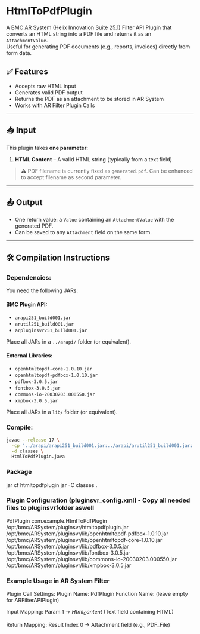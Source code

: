 # HtmlToPdfPlugin

A BMC AR System (Helix Innovation Suite 25.1) Filter API Plugin that converts an HTML string into a PDF file and returns it as an `AttachmentValue`.  
Useful for generating PDF documents (e.g., reports, invoices) directly from form data.

## ✅ Features

- Accepts raw HTML input
- Generates valid PDF output
- Returns the PDF as an attachment to be stored in AR System
- Works with AR Filter Plugin Calls

---

## 📥 Input

This plugin takes **one parameter**:

1. **HTML Content** – A valid HTML string (typically from a text field)

> ⚠️ PDF filename is currently fixed as `generated.pdf`. Can be enhanced to accept filename as second parameter.

---

## 📤 Output

- One return value: a `Value` containing an `AttachmentValue` with the generated PDF.
- Can be saved to any `Attachment` field on the same form.

---

## 🛠️ Compilation Instructions

### Dependencies:

You need the following JARs:

#### BMC Plugin API:
- `arapi251_build001.jar`
- `arutil251_build001.jar`
- `arpluginsvr251_build001.jar`

Place all JARs in a `../arapi/` folder (or equivalent).

#### External Libraries:
- `openhtmltopdf-core-1.0.10.jar`
- `openhtmltopdf-pdfbox-1.0.10.jar`
- `pdfbox-3.0.5.jar`
- `fontbox-3.0.5.jar`
- `commons-io-20030203.000550.jar`
- `xmpbox-3.0.5.jar`


Place all JARs in a `lib/` folder (or equivalent).

### Compile:

```bash
javac --release 17 \
  -cp "../arapi/arapi251_build001.jar:../arapi/arutil251_build001.jar:../arapi/arpluginsvr251_build001.jar:./lib/commons-io-20030203.000550.jar:./lib/fontbox-3.0.5.jar:./lib/openhtmltopdf-core-1.0.10.jar:./lib/openhtmltopdf-pdfbox-1.0.10.jar:./lib/pdfbox-3.0.5.jar:./lib/xmpbox-3.0.5.jar" \
  -d classes \
  HtmlToPdfPlugin.java
  ```
  
### Package
jar cf htmltopdfplugin.jar -C classes .


### Plugin Configuration (pluginsvr_config.xml) - Copy all needed files to pluginsvrfolder aswell

<plugin>
  <name>PdfPlugin</name>
  <classname>com.example.HtmlToPdfPlugin</classname>
  <pathelement type="location">/opt/bmc/ARSystem/pluginsvr/htmltopdfplugin.jar</pathelement>
  <pathelement type="location">/opt/bmc/ARSystem/pluginsvr/lib/openhtmltopdf-pdfbox-1.0.10.jar</pathelement>
  <pathelement type="location">/opt/bmc/ARSystem/pluginsvr/lib/openhtmltopdf-core-1.0.10.jar</pathelement>
  <pathelement type="location">/opt/bmc/ARSystem/pluginsvr/lib/pdfbox-3.0.5.jar</pathelement>
  <pathelement type="location">/opt/bmc/ARSystem/pluginsvr/lib/fontbox-3.0.5.jar</pathelement>
  <pathelement type="location">/opt/bmc/ARSystem/pluginsvr/lib/commons-io-20030203.000550.jar</pathelement>
  <pathelement type="location">/opt/bmc/ARSystem/pluginsvr/lib/xmpbox-3.0.5.jar</pathelement>

</plugin>


### Example Usage in AR System Filter
Plugin Call Settings:
  Plugin Name: PdfPlugin
  Function Name: (leave empty for ARFilterAPIPlugin)
  
  Input Mapping:
    Param 1 → $Html_Content$ (Text field containing HTML)

  Return Mapping:
    Result Index 0 → Attachment field (e.g., PDF_File)